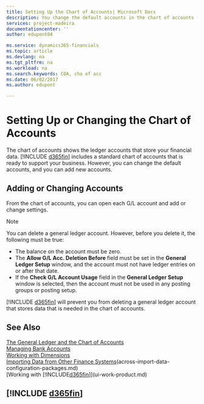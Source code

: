 ```yaml
---
title: Setting Up the Chart of Accounts| Microsoft Docs
description: You change the default accounts in the chart of accounts (COA), and you can add new accounts.
services: project-madeira
documentationcenter: ''
author: edupont04

ms.service: dynamics365-financials
ms.topic: article
ms.devlang: na
ms.tgt_pltfrm: na
ms.workload: na
ms.search.keywords: COA, cha of acc
ms.date: 06/02/2017
ms.author: edupont

---
```

# Setting Up or Changing the Chart of Accounts
The chart of accounts shows the ledger accounts that store your financial data. [!INCLUDE [d365fin](includes/d365fin_md.md)] includes a standard chart of accounts that is ready to support your business.
However, you can change the default accounts, and you can add new accounts.  

## Adding or Changing Accounts
From the chart of accounts, you can open each G/L account and add or change settings.

> [!NOTE]  
>   You can delete a general ledger account. However, before you delete it, the following must be true:  

* The balance on the account must be zero.  
* The **Allow G/L Acc. Deletion Before** field must be set in the **General Ledger Setup** window, and the account must not have ledger entries on or after that date.  
* If the **Check G/L Account Usage** field in the **General Ledger Setup** window is selected, then the account must not be used in any posting groups or posting setup.  

[!INCLUDE [d365fin](includes/d365fin_md.md)] will prevent you from deleting a general ledger account that stores data that is needed in the chart of accounts.  

## See Also
[The General Ledger and the Chart of Accounts](finance-general-ledger.md)  
[Managing Bank Accounts](bank-manage-bank-accounts.md)  
[Working with Dimensions](finance-dimensions.md)  
[Importing Data from Other Finance Systems](across-import-data-configuration-packages.md)(across-import-data-configuration-packages.md)  
[Working with [!INCLUDE[d365fin](includes/d365fin_md.md)]](ui-work-product.md)  

## [!INCLUDE [d365fin](includes/free_trial_md.md)]
